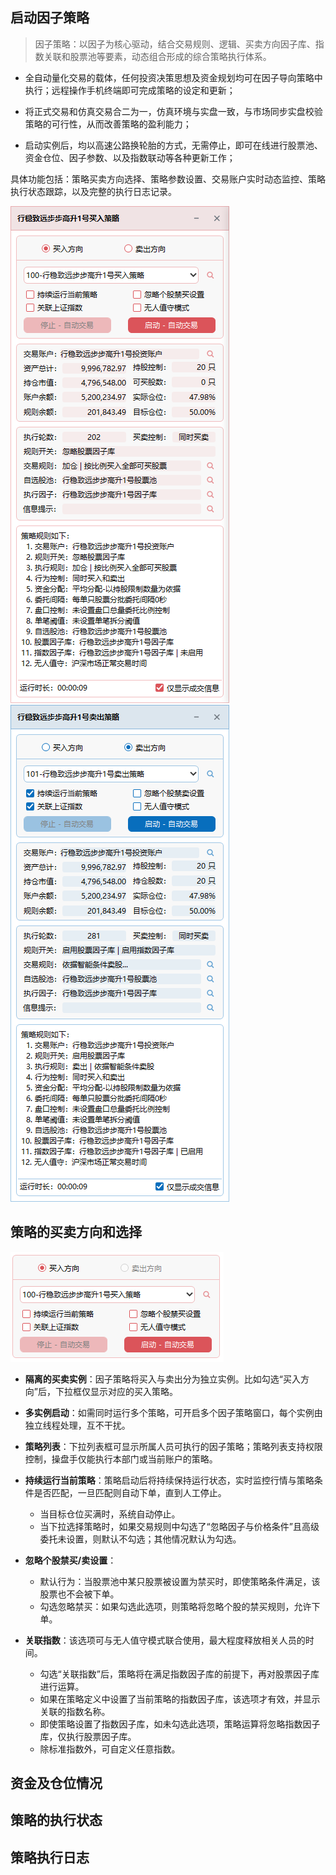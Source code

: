 ## 启动因子策略

> 因子策略：以因子为核心驱动，结合交易规则、逻辑、买卖方向因子库、指数关联和股票池等要素，动态组合形成的综合策略执行体系。

- 全自动量化交易的载体，任何投资决策思想及资金规划均可在因子导向策略中执行；远程操作手机终端即可完成策略的设定和更新；
  
- 将正式交易和仿真交易合二为一，仿真环境与实盘一致，与市场同步实盘校验策略的可行性，从而改善策略的盈利能力；
  
- 启动实例后，均以高速公路换轮胎的方式，无需停止，即可在线进行股票池、资金仓位、因子参数、以及指数联动等各种更新工作；

具体功能包括：策略买卖方向选择、策略参数设置、交易账户实时动态监控、策略执行状态跟踪，以及完整的执行日志记录。

<p align="left">
   <img  src="./images/launch_factor_strategy_buy.png"/ style="max-width:none;">
  <img  src="./images/launch_factor_strategy_sell.png"/ style="max-width:none;">
</p>

## 策略的买卖方向和选择

<p align="left">
   <img  src="./images/launch_factor_strategy_direction.png"/ style="max-width:none;">
</p>

- **隔离的买卖实例**：因子策略将买入与卖出分为独立实例。比如勾选“买入方向”后，下拉框仅显示对应的买入策略。

- **多实例启动**：如需同时运行多个策略，可开启多个因子策略窗口，每个实例由独立线程处理，互不干扰。

- **策略列表**：下拉列表框可显示所属人员可执行的因子策略；策略列表支持权限控制，操盘手仅能执行本部门或当前账户的策略。

- **持续运行当前策略**：策略启动后将持续保持运行状态，实时监控行情与策略条件是否匹配，一旦匹配则自动下单，直到人工停止。  
  - 当目标仓位买满时，系统自动停止。  
  - 当下拉选择策略时，如果交易规则中勾选了“忽略因子与价格条件”且高级委托未设置，则默认不勾选；其他情况默认为勾选。

- **忽略个股禁买/卖设置**：
  - 默认行为：当股票池中某只股票被设置为禁买时，即使策略条件满足，该股票也不会被下单。
  - 勾选忽略禁买：如果勾选此选项，则策略将忽略个股的禁买规则，允许下单。

- **关联指数**：该选项可与无人值守模式联合使用，最大程度释放相关人员的时间。  
  - 勾选“关联指数”后，策略将在满足指数因子库的前提下，再对股票因子库进行运算。  
  - 如果在策略定义中设置了当前策略的指数因子库，该选项才有效，并显示关联的指数名称。  
  - 即使策略设置了指数因子库，如未勾选此选项，策略运算将忽略指数因子库，仅执行股票因子库。  
  - 除标准指数外，可自定义任意指数。


## 资金及仓位情况

## 策略的执行状态

## 策略执行日志
